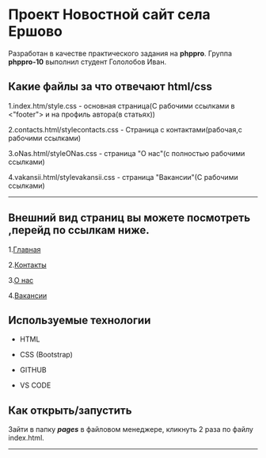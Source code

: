 # Проект Новостной сайт села Ершово

Разработан в качестве практического задания на <b>phppro</b>. Группа <b>phppro-10</b> выполнил студент Гололобов Иван.

## Какие файлы за что отвечают html/css
1.index.htm/style.css - основная страница(С рабочими ссылками в <"footer"> и на профиль автора(в статьях))

2.contacts.html/stylecontacts.css - Страница с контактами(рабочая,с рабочими ссылками)

3.oNas.html/styleONas.css -
страница "О нас"(с полностью рабочими ссылками)

4.vakansii.html/stylevakansii.css - страница "Вакансии"(С рабочими ссылками)

___

<b><h2>Внешний вид страниц вы можете посмотреть ,перейд по ссылкам ниже.</h2></b>
1.[Главная](/glavnaia.md)

2.[Контакты](/contacts.md)

3.[О нас](/oNas.md)

4.[Вакансии](/vakansii.md)


## Используемые технологии

* HTML

* CSS (Bootstrap)

* GITHUB

* VS CODE

## Как открыть/запустить

Зайти в папку <b><em>pages</em></b> в файловом менеджере, кликнуть 2 раза по файлу index.html. 

___

